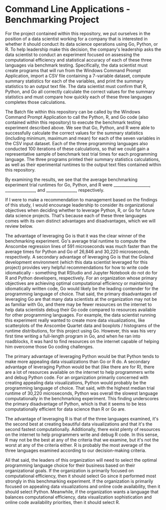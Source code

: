 # Command Line Applications - Benchmarking Project

For the project contained within this repository, we put ourselves in the position of a data scientist working for a company that is interested in whether it should conduct its data science operations using Go, Python, or R. To help leadership make this decision, the company's leadership asks the data scientist to conduct an experiment focused on assessing the computational efficiency and statistical accuracy of each of these three languages via benchmark testing. Specifically, the data scientist must create programs that will run from the Windows Command Prompt Application, import a CSV file containing a 7-variable dataset, compute summary statistics for each of the variables, and print the summary statistics to an output text file. The data scientist must confirm that R, Python, and Go all correctly calculate the correct values for the summary statistics and must compare how quickly each of these three languages completes those calculations.

The Batch file within this repository can be called by the Windows Command Prompt Application to call the Python, R, and Go code (also contained within this repository) to execute the benchmark testing experiment described above.  We see that Go, Python, and R were able to successfully calculate the correct values for the summary statistics (including minimum, maximum and mean) for each of the seven variables in the CSV input dataset.  Each of the three programming languages also conducted 100 iterations of these calculations, so that we could gain a representative sample of benchmark test trial times for each programming language.  The three programs printed their summary statistics calculations, as well as their eperimental runtimes to the output text files contained within this repository.

By examining the results, we see that the average benchmarking experiment trial runtimes for Go, Python, and R were __________________, _______________, and _______________, respectively.

If I were to make a recommendation to management based on the findings of this study, I would encourage leadership to consider its organizational objectives when deciding whether to leverage Python, R, or Go for future data science projects.  That's because each of these three languages comes with its own distinct advantages and disadvantages, which we will review below.

The advantage of leveraging Go is that it was the clear winner of the benchmarking experiment.  Go's average trial runtime to compute the Anscombe regression lines of 591 microseconds was much faster than the average times for Python and Go of 26,846 and 30,220 microseconds, respectively.  A secondary advantage of leveraging Go is that the Goland development environment (which this data scientist leveraged for this project) provides very helpful recommendations for how to write code idiomatically - something that RStudio and Jupyter Notebook do not do for R and Python developers, respectively.  For an organization whose primary objectives are achieving optimal computational efficiency or maintaining idiomatically written code, Go would likely be the leading contender for the programming language of choice.  That said, the primary disadvantages of leveraging Go are that many data scientists at the organization may not be as familiar with Go, and there may be fewer resources on the internet to help data scientists debug their Go code compared to resources available for other programming languages. For example, the data scientist running this experiment really wanted to create more data visualizations, like scatterplots of the Anscombe Quartet data and boxplots / histograms of the runtime distributions, for this project using Go. However, this was his very first time writing a full-length program in Go, and when he ran into roadblocks, it was hard to find resources on the internet capable of helping him overcome those Go coding challenges.  

The primary advantage of leveraging Python would be that Python tends to make more appealing data visualizations than Go or R do.  A secondary advantage of leveraging Python would be that (like there are for R), there are a lot of resources available on the internet to help programmers write and debug Python code.  For an organization primarily concerned with creating appealing data visualizations, Python would probably be the programming language of choice. That said, with the highest median trial runtime of 30,220 microseconds, Python was overall the slowest language computationally in the benchmarking experiment.  This finding underscores the primary disadvantage of Python, which is that it seems to be less computationally efficient for data science than R or Go are.

The advantage of leveraging R is that of the three languages examined, it's the second best at creating beautiful data visualizations and that it's the second fastest computationally.  Additionally, there exist plenty of resources on the internet to help programmers write and debug R code. In this sense, R may not be the best at any of the criteria that we examine, but it's not the worst at any of the criteria either.  R is probably the most average of the three languages examined according to our decision-making criteria.

All that said, the leaders of this organization will need to select the optimal programming language choice for their business based on their organizational goals. If the organization is primarily focused on computational efficiency, then it should select Go since it performed most strongly in this benchmarking experiment. If the organization is primarily focused on appealing data visualizations and online code availability, then it should select Python. Meanwhile, if the organization wants a language that balances computational efficiency, data visualization sophistication and online code availability priorities, then it should select R.
